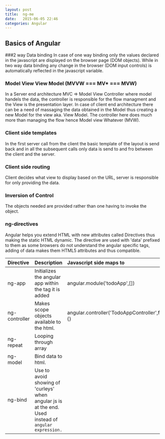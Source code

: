 ```yaml
---
layout:	post
title:	ng-me
date:	2015-06-05 22:46
categories:	Angular
---
```


## Basics of Angular

###2 way Data binding
In case of one way binding only the values declared in the javascript are displayed on the browser page (DOM objects). While in two way data binding any change in the browser (DOM input controls) is automatically reflected in the javascript variable.

### Model View View Model (MVVW === MV* === MVW)
In a Server end architecture MVC => Model View Controller where model handels the data, the controller is responsible for the flow managment and the View is the presentation layer.
In case of client end architecture there can be a need of massaging the data obtained in the Model thus creating a new Model for the view aka. View Model.
The controller here does much more than managing the flow hence Model view Whatever (MVW). 

### Client side templates
In the first server call from the client the basic template of the layout is send back and in all the subsequent calls only data is send to and fro between the client and the server.

### Client side routing
Client decides what view to display based on the URL, server is responsible for only providing the data.

### Inversion of Control
The objects needed are provided rather than one having to invoke the object.

### ng-directives
Angular helps you extend HTML with new attributes called Directives thus making the static HTML dynamic.
The directive are used with 'data' prefixed to them as some browsers do not understand the angular specific tags, adding of data makes them HTML5 attributes and thus compatible.

Directive| Description | Javascript side maps to
:---|:---|:---
ng-app| Initializes the angular app within the tag it is added | angular.module('todoApp',[])
ng-controller | Makes scope objects available to the html.|angular.controller('TodoAppController',function($scope){}
ng-repeat| Looping through array |    
ng-model| Bind data to html.
ng-bind	| Use to avoid showing of 'curleys' when angular js is at the end. Used instead of `angular expression.` |	            

